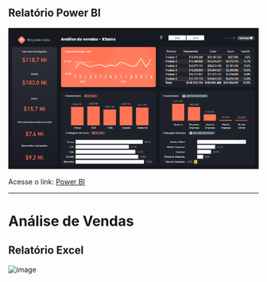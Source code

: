 ## Relatório Power BI

![Análise de Vendas](images/screen_clipping/analise_vendas2.png)

Acesse o link: [Power BI](https://app.powerbi.com/view?r=eyJrIjoiNmQyODFjYzgtNjkxNC00MDQzLWFmZDUtZGJhNjA2MzdiNDI3IiwidCI6IjdlYmVmODBjLTEwMjctNDEyOS1iNDg0LWNjZjJiZDNmZDU4ZiJ9)

---

# Análise de Vendas

## Relatório Excel
																	
![image](https://github.com/marcelomduarte/analise_de_vendas_excel_power_bi/assets/115512260/6715c1e3-af54-4428-b681-4a2fc7f2bd10)

